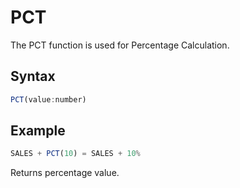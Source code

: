 # PCT

The PCT function is used for Percentage Calculation.

## Syntax

```javascript
PCT(value:number)
```

## Example

```javascript
SALES + PCT(10) = SALES + 10%
```

Returns percentage value.
